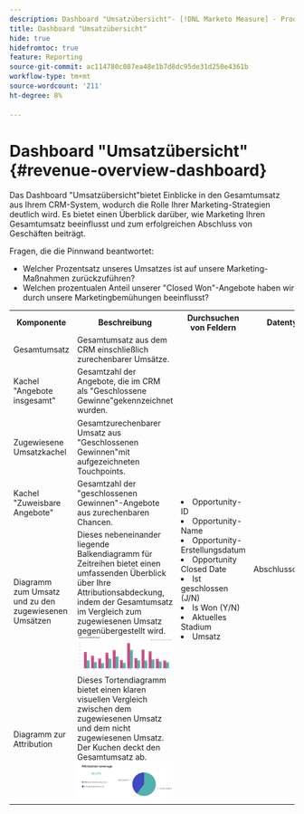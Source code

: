 ```yaml
---
description: Dashboard "Umsatzübersicht"- [!DNL Marketo Measure] - Produkt
title: Dashboard "Umsatzübersicht"
hide: true
hidefromtoc: true
feature: Reporting
source-git-commit: ac114780c087ea48e1b7d8dc95de31d250e4361b
workflow-type: tm+mt
source-wordcount: '211'
ht-degree: 8%

---
```


# Dashboard &quot;Umsatzübersicht&quot; {#revenue-overview-dashboard}

Das Dashboard &quot;Umsatzübersicht&quot;bietet Einblicke in den Gesamtumsatz aus Ihrem CRM-System, wodurch die Rolle Ihrer Marketing-Strategien deutlich wird. Es bietet einen Überblick darüber, wie Marketing Ihren Gesamtumsatz beeinflusst und zum erfolgreichen Abschluss von Geschäften beiträgt.

Fragen, die die Pinnwand beantwortet:

* Welcher Prozentsatz unseres Umsatzes ist auf unsere Marketing-Maßnahmen zurückzuführen?
* Welchen prozentualen Anteil unserer &quot;Closed Won&quot;-Angebote haben wir durch unsere Marketingbemühungen beeinflusst?

<table>
<tbody> 
  <tr> 
   <th>Komponente</th> 
   <th>Beschreibung</th>
   <th>Durchsuchen von Feldern</th>
   <th>Datentyp</th>
   <th>Filter</th>
  </tr>
  <tr>
    <td>Gesamtumsatz</td>
    <td>Gesamtumsatz aus dem CRM einschließlich zurechenbarer Umsätze.</td>
    <td rowspan="6"><li>Opportunity-ID</li>
<li>Opportunity-Name</li>
<li>Opportunity-Erstellungsdatum</li>
<li>Opportunity Closed Date</li>
<li>Ist geschlossen (J/N)</li>
<li>Is Won (Y/N)</li>
<li>Aktuelles Stadium</li>
<li>Umsatz</li></td>
    <td rowspan="6">Abschlussdatum</td>
    <td rowspan="6">Datum</td>
  </tr>
  <tr>
    <td>Kachel "Angebote insgesamt"</td>
    <td>Gesamtzahl der Angebote, die im CRM als "Geschlossene Gewinne"gekennzeichnet wurden.</td>
    <td> </td>
  </tr>
  <tr>
    <td>Zugewiesene Umsatzkachel</td>
    <td>Gesamtzurechenbarer Umsatz aus "Geschlossenen Gewinnen"mit aufgezeichneten Touchpoints.</td>
    <td> </td>
  </tr>
  <tr>
    <td>Kachel "Zuweisbare Angebote"</td>
    <td>Gesamtzahl der "geschlossenen Gewinnen"-Angebote aus zurechenbaren Chancen.</td>
    <td> </td>
  </tr>
  <tr>
    <td>Diagramm zum Umsatz und zu den zugewiesenen Umsätzen</td>
    <td>Dieses nebeneinander liegende Balkendiagramm für Zeitreihen bietet einen umfassenden Überblick über Ihre Attributionsabdeckung, indem der Gesamtumsatz im Vergleich zum zugewiesenen Umsatz gegenübergestellt wird.
    <br/><img src="assets/revenue-overview-dashboard-1.png"></td>
    <td> </td>
  </tr>
  <tr>
    <td>Diagramm zur Attribution</td>
    <td>Dieses Tortendiagramm bietet einen klaren visuellen Vergleich zwischen dem zugewiesenen Umsatz und dem nicht zugewiesenen Umsatz. Der Kuchen deckt den Gesamtumsatz ab.
    <br/>
    <img src="assets/revenue-overview-dashboard-2.png"></td>
    <td> </td>
  </tr>
</body>
</table>
